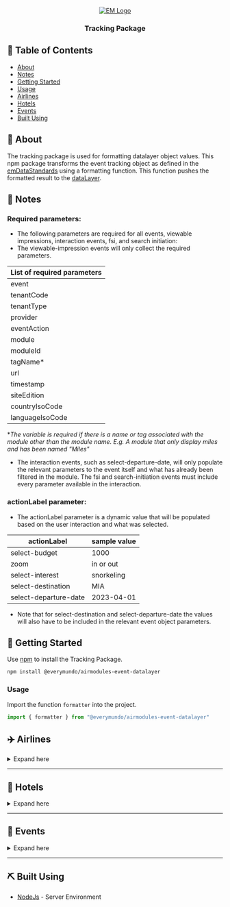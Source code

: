 

<p align="center">
  <a href="" rel="noopener">
 <img src="https://www.everymundo.com/wp-content/uploads/2021/11/EveryMundo-2022-black-2.jpg" alt="EM Logo"></a>
</p>

<h3 align="center">Tracking Package</h3>

<div align="center">


</div>


## 📝 Table of Contents

- [About](#about)
- [Notes](#notes)
- [Getting Started](#getting_started)
- [Usage](#usage)
- [Airlines](#airlines)
- [Hotels](#hotels)
- [Events](#events)
- [Built Using](#built_using)

## 🧐 About <a name = "about"></a>

The tracking package is used for formatting datalayer object values. This npm package transforms the event tracking object  as defined in the [emDataStandards](https://github.com/EveryMundo/emDataStandards/blob/master/dataLayer/airmodules.datalayer.js) using a formatting function. This function pushes the formatted result to the [dataLayer](https://support.google.com/tagmanager/answer/6164391?hl=en). 

## 📓  Notes <a name = "notes"></a>
### Required parameters:
* The following parameters are required for all events, viewable impressions, interaction events, fsi, and search initiation:
* The viewable-impression events will only collect the required parameters.

| List of required parameters |
| -------------- |
| event |
| tenantCode      	|
| tenantType      	|
| provider        	|
| eventAction     	|
| module          	|
| moduleId        	|
| tagName*         	|
| url             	|
| timestamp       	|
| siteEdition     	|
| countryIsoCode  	|
| languageIsoCode 	|

*_The variable is required if there is a name or tag associated with the module other than the module name. E.g. A module that only display miles and has been named "Miles"_

* The interaction events, such as select-departure-date, will only populate the relevant parameters to the event itself and what has already been filtered in the module. The fsi and search-initiation events must include every parameter available in the interaction.

### actionLabel parameter:
* The actionLabel parameter is a dynamic value that will be populated based on the user interaction and what was selected.

| actionLabel        	| sample value       	|
|-----------------------	|------------	|
|select-budget | 1000
| zoom                  	| in or out  	|
| select-interest       	| snorkeling 	|
| select-destination    	| MIA        	|
| select-departure-date 	| 2023-04-01 	|

* Note that for select-destination and select-departure-date the values will also have to be included in the relevant event object parameters.

## 🏁 Getting Started <a name = "getting_started"></a>

Use [npm](https://www.npmjs.com/) to install the Tracking Package.

```bash
npm install @everymundo/airmodules-event-datalayer
```

### Usage
Import the function `formatter` into the project.
```js
import { formatter } from "@everymundo/airmodules-event-datalayer"
```

##  ✈️ Airlines <a name = "airlines"></a>

<details>
<summary>Expand here</summary>

-   The  [_event object_](#eventObjectAirline)  should be sent with all parameters listed in the object. The object should contain as many values as possible.
-   null values will be replaced with empty ' ' strings. It is ideal to pass values in the format below. Other acceptable input values can be seen in the  [table](#airlineValuesTable).
-   The  _event_  and  _eventAction_  parameter of the  [_event object_](#eventObjectAirline)  should have values that belong to the list of Event Actions. Please ensure that the passed value belongs to the [list of event actions](#eventActionsAirlines)
-  The package uses a function called `formatAirlines` to indicate that the event object should use airline specific fields.

#### <a name="eventObjectAirline"></a>Empty Event Object for Airlines
```js
const eventObject = {
  event: '',
  module: '',
  eventAction: '',
  actionLabel: '',
  airlineIataCode: '',
  provider: '',
  journeyType: '',
  originAirportIataCode: '',
  destinationAirportIataCode: '',
  route: '',
  currencyCode: '',
  totalPrice: 0,
  totalPriceUSD: '',
  fareClass: '',
  departureDate: '',
  returnDate: '',
  daysUntilFlight: 0,
  tripLength: 0,
  isFlexibleDates: '',
  discountCode: '',
  deeplinkSiteEdition: '',
  miles: '',
  timestamp: '',
  url: '',
  passenger: [
    {
      count: 1,
      adultCount: 1,
      youngAdultCount: '',
      childCount: '',
      infantInLapCount: '',
      infantInSeatCount: ''
    }
  ],
  page: [
    {
      siteEdition: '',
      countryIsoCode: '',
      languageIsoCode: ''
    }
  ],
  lodging: [
    {
      cityCode: '',
      name: '',
      startDate: '',
      endDate: '',
      roomCount: 0,
      tripLength: 0,
      starRating: 0 
    }
  ],
  moduleId: '',
  tagName: ''
}
```

#### Event Object with sample values:
<details>
<summary>Expand here</summary>

```js
const eventObject = {
  event: 'viewable-impression',
  module: 'em-booking-popup',
  eventAction: 'viewable-impression',
  actionLabel: '',
  airlineIataCode: 'UL',
  provider: 'SriLankanAirlines',
  journeyType: 'ONE_WAY',
  originAirportIataCode: 'CMB',
  destinationAirportIataCode: 'SIN',
  route: 'CMB>SIN',
  currencyCode: 'LKR',
  totalPrice: 5.21,
  totalPriceUSD: '',
  fareClass: 'ECONOMY',
  departureDate: '2021-03-13',
  returnDate: '2021-06-14',
  daysUntilFlight: 25,
  tripLength: 93,
  isFlexibleDates: '',
  discountCode: '',
  deeplinkSiteEdition: '',
  miles: '',
  timestamp: '2021-02-16T00:00:00.000Z',
  url: 'https: //www.srilankan.com/en-lk/',
  passenger: [
    {
      count: 1,
      adultCount: 1,
      youngAdultCount: '',
      childCount: '',
      infantInLapCount: '',
      infantInSeatCount: ''
    }
  ],
  page: [
    {
      siteEdition: 'en-LK',
      countryIsoCode: 'LK',
      languageIsoCode: 'en'
    }
  ],
  lodging: [
    {
      cityCode: 'SIN',
      name: 'Intercontinental',
      startDate: '2021-03-13',
      endDate: '2021-03-20',
      roomCount: 2,
      tripLength: 7,
      starRating: 5
    }
  ],
  moduleId: '',
  tagName: ''
}

```
</details>

### Function Call
Use the following function(s) based on the tenant type (<i>vertical</i>) and pass in the event object as the parameter.
```js
{
  formatter.formatAirlines(eventObject);
}
```

-   This function checks whether the incoming object includes the required module and eventAction fields. If the object does not contain these fields, formatAirlines will add and initialize these with an empty string.
    
-   In the case that countryIsoCode, LanguageIsoCode, siteEdition or name are missing from their parent field, an empty value will be assigned to the respective key
    
-   Pushes to the [dataLayer](https://support.google.com/tagmanager/answer/6164391?hl=en)

### Tables

<h4 align="center"> Description of event object fields </h4>

|          emDataStandards field          	|            Example            	|                                            Definition                                           	|                                            Definition                                            	|
|:---------------------------------------:	|:-----------------------------:	|:-----------------------------------------------------------------------------------------------:	|:------------------------------------------------------------------------------------------------:	|
| event                                   	| T-123456                      	| Name of the event performed                                                                     	| Tenant Code                                                                                      	|
| module                                  	| em-booking-mask               	| Name of the module                                                                              	| Tenant Type (Hotel, Airline, Event)                                                              	|
| eventAction                             	| open-booking-popup            	| Name of the event action used in Google Analytics Reports                                       	| Tenant Name                                                                                      	|
| actionLabel                             	| book-now                      	| Reporting dimension for additional information for events                                       	| Name of the event                                                                                	|
| airlineIataCode                         	| AA                            	| IATA identifier for the airline                                                                 	| Name of the interacted module                                                                    	|
| provider                                	| American Airlines             	| Name of the airline                                                                             	| Name of the event action used in Google Analytics Reports                                        	|
| journeyType                             	| ONE_WAY                       	| Trip type (ROUND_TRIP, ONE_WAY, MULTI_CITY)                                                     	| Name of the event action                                                                         	|
| originAirportIataCode                   	| SFO                           	| IATA identifier for the departure/origin airport                                                	| Name of the event                                                                                	|
| destinationAirportIataCode              	| JFK                           	| IATA identifier for the arrival/destination airport                                             	| Location for the selected event                                                                  	|
| route                                   	| SFO>JFK                       	| Route of the trip from origin to destination                                                    	| Time of the event session                                                                        	|
| currencyCode                            	| USD                           	| The currency (in 3-letter ISO 4217 format) of the price.                                        	| Name of the selected experience category                                                         	|
| totalPrice                              	| 399.37                        	| The total price for the  flight ticket, including applicable taxes, shipping, etc               	| Name of the filtered event                                                                       	|
| totalPriceUsd                           	| 530.62                        	| The total price for the flight ticket in USD, including applicable taxes, shipping, etc.        	| Name of the filtered event location                                                              	|
| fareClass                               	| ECONOMY                       	| Fare class type (ECONOMY, BUSINESS, PREMIUM_ECONOMY, FIRST)                                     	| Name of the filtered session                                                                     	|
| departureDate                           	| 2022-04-01                    	| Date of departure                                                                               	| Name of the filtered experience category                                                         	|
| returnDate                              	| 2022-04-07                    	| Date of return                                                                                  	| Types of event experiences selected                                                              	|
| daysUntilFlight                         	| 25                            	| Amount of days from the current date to the departureDate                                       	| Fare class type (ECONOMY, BUSINESS, PREMIUM_ECONOMY, FIRST)                                      	|
| tripLength                              	| 5                             	| Length of stay / trip                                                                           	| The currency (in 3-letter ISO 4217 format) of the price.                                         	|
| isFlexibleDates                         	| true                          	| True/false value is flexible dates are selected for flights                                     	| The total price for the reservation or ticket, including applicable taxes, shipping, etc         	|
| discountCode*                           	| AFFBFAN                       	| Discount promotion code                                                                         	| The total price for the reservation or ticket in USD, including applicable taxes, shipping, etc. 	|
| deeplinkSiteEdition                     	| en-HK                         	| Site edition combination of ISO codes for language and country provided in the URL.             	| Date of check in                                                                                 	|
| miles                                   	| 25790                         	| Flight distaince in miles                                                                       	| Date of check out                                                                                	|
| timestamp                               	| 2021-02-16T17:41:43.200Z      	| timestamp of the event sent                                                                     	| timestamp of the event sent                                                                      	|
| url                                     	| https://aa.com/en-us/flights  	| Full url in lowercase (without query parameters to avoid collecting personal data by mistake)   	| Full url in lowercase (without query parameters to avoid collecting personal data by mistake)    	|
| adultCount, youngAdultCount, childCount 	| 1                             	| Amount of adult/young adult/child passengers                                                    	| Amount of adult/young adult/child passengers                                                     	|
| infantInLapCount                        	| 1                             	| Amount of infant passengers in lap                                                              	| Amount of guests for a specific category                                                         	|
| infantInSeatCount                       	| 1                             	| Amount of infant passengers in seat                                                             	| Site edition combination of ISO codes for language and country. The country reflects the market  	|
| count                                   	| 3                             	| Amount of passengers for a specific category                                                    	| The country code (in 2 letter codes from ISO 3166-1)                                             	|
| siteEdition                             	| en-HK                         	| Site edition combination of ISO codes for language and country. The country reflects the market 	| The language ISO 629-1 code                                                                      	|
| countryIsoCode                          	| HK                            	| The country code (in 2 letter codes from ISO 3166-1)                                            	| Name given to Standard Fare Modules (SFM) / Front Components (FC)                                                                           	|
| languageIsoCode                         	| en                            	| The language ISO 629-1 code                                                                     	| Discount promotion code                                                                          	|
| cityCode                                	| SIN                           	| The city code for the selected property (in 2 letter codes from ISO 3166-1)                     	| Discount promotion code                                                                          	|
| name                                    	| Intercontinental              	| Name of the selected property.                                                                  	|                                                                                                  	|
| startDate                               	| 2021-03-13                    	| Date of check-in                                                                                	|                                                                                                  	|
| endDate                                 	| 2021-03-20                    	| Date of check-out                                                                               	|                                                                                                  	|
| roomCount                               	| 2                             	| Amount of rooms selected                                                                        	|                                                                                                  	|
| tripLength                              	| 7                             	| Length of stay/trip                                                                             	|                                                                                                  	|
| starRating                              	| 5                             	| An official rating for the property                                                             	|                                                                                                  	|
| moduleId                                	| XADPLIK7890                   	| Unique ID used for the module                                                                   	|                                                                                                  	|
| tagName                                 	|                               	| Name given to Standard Fare Modules (SFM) / Front Components (FC)                                                                            	|                                                                                                  	|
---

<a name="eventActionsAirlines"></a><h4 align="center"> List of Event Actions </h4>

| Event Action             	|
|--------------------------	|
| viewable-impression      	|
| fsi                      	|
| open-booking-popup       	|
| select-origin            	|
| select-destination       	|
| select-departure-date    	|
| select-return-date       	|
| select-journey-type      	|
| select-miles             	|
| expand-form              	|
| collapse-form            	|
| sort                     	|
| more-deals               	|
| select-tab               	|
| filter-airlines          	|
| select-budget            	|
| select-fare-class        	|
| collapse-histogram       	|
| select-month             	|
| expand-flight            	|
| reset-filter             	|
| toggle-farelist          	|
| expand-map               	|
| select-map-destination   	|
| selected-travel-interest 	|
| zoom                     	|
| select-interest          	|
| click-out                	|
| read-article             	|
| select-location          	|
| search                   	|
| select-status            	|
| select-stop              	|
| select-article           	|
| select-resident-status    |
| no-fares-available        |
---

<a name="airlineValuesTable"><h4 align="center"> Sample Values </h4>

|                                                    Field                                                   	|                                                       Accepted Values                                                       	|                            Formatted Result                           	|
|:----------------------------------------------------------------------------------------------------------:	|:---------------------------------------------------------------------------------------------------------------------------:	|:---------------------------------------------------------------------:	|
| journey                                                                                                    	| oneway, one-way, ow, one way, one_way                                                                                       	| ONE_WAY                                                               	|
|                                                                                                            	| roundtrip, round-trip, round_trip, rt, round trip                                                                           	| ROUND_TRIP                                                            	|
| fareClass                                                                                                  	| ec, economy, e                                                                                                              	| ECONOMY                                                               	|
|                                                                                                            	| business, bc, b, businessclass                                                                                              	| BUSINESS                                                              	|
|                                                                                                            	| first, fc, f, firstclass                                                                                                    	| FIRST                                                                 	|
| provider                                                                                                   	| String separated by spaces i.e 'sri lankan airlines'                                                                        	| SriLankanAirlines                                                     	|
| departureDate, returnDate, startDate, endDate                                                              	| Dates separated by spaces, slashes, or dashes i.e 2021/11/04, 2021 11 04, 2021-11-04 or '04 November 2021 5:13 EST'         	| 2021-11-04                                                            	|
| timestamp                                                                                                  	| Dates separated by spaces, slashes, or dashes i.e 2021/11/04, 2021 11 04, 2021-11-04 or '04 November 2021 5:13 EST'         	| 2021-11-04T10:13:00.000Z                                              	|
| url                                                                                                        	| URL string i.e 'https://www.srilankan.com/en-lk/'                                                                           	| https: //www.srilankan.com/en-lk/                                     	|
| fields with numeric values or null i.e totalPrice, totalPriceUSD, tripLength etc.                          	| integers, numeric strings, null i.e {"totalPrice": "25"}                                                                    	| {"totalPrice": 25} Note: Null values are converted to empty string '' 	|
| events, module                                                                                             	| String separated by spaces, dashes or camelCased. i.e 'em booking popup'                                                    	| 'em-booking-popup'                                                    	|
| eventAction                                                                                                	| String separated by spaces, dashes or camelCased. i.e 'viewable impression'. Formatted automatically from given event value 	| 'viewable-impression'                                                 	|
| lodging (for vacation packages)                                                                            	| String i.e 'intercontinental'                                                                                               	| 'Intercontinental'                                                    	|
| siteEdition                                                                                                	| String separated by spaces, dashes, slashes or camelCased. i.e 'en-lk'                                                      	| 'en-LK'                                                               	|
| countryIsoCode                                                                                             	| String i.e 'lk'                                                                                                             	| 'LK'                                                                  	|
| languageIsoCode                                                                                            	| String i.e 'en'                                                                                                             	| 'en'                                                                  	|
| fields that contain string values i.e currencyCode, originAirportIataCode, destinationAirportIataCode etc. 	| String i.e 'mia'                                                                                                            	| 'MIA'                                                                 	|

</details>

----

## 🏨 Hotels <a name = "hotels"></a>

<details>
<summary>Expand here</summary>

-   The [_event object_](#eventObjectHotel) should be sent with all parameters listed in the object. The object should contain as many values as possible.
-   null values will be replaced with empty ' ' strings. It is ideal to pass values in the format below. Other acceptable input values can be seen in the [table](#hotelValuesTable).
- The  _event_  and  _eventAction_  parameter of the  [_event object_](#eventObjectHotel)  should have values that belong to the list of Event Actions. Please ensure that the passed value belongs to the [list of event actions](#eventActionsHotels)
- The package uses a function called `formatHotels` to indicate that the event object should use hotel specific fields.

#### <a name="eventObjectHotel"></a>Empty Event Object for Hotels
```js
 const eventObject = {
  event: '',
  module: '',
  eventAction: '',
  actionLabel: '',
  tenantCode: '',
  tenantType: '',
  provider: '',
  regionName: '',
  countryCode: '',
  cityName: '',
  propertyCode: 0,
  propertyName: '',
  currencyCode: '',
  totalPrice: 0,
  totalPriceUSD: 0,
  startDate: '',
  endDate: '',
  daysUntilBooking: 0,
  tripLength: 0,
  roomAccesibility: true,
  timestamp: '',
  url: '',
  guest: [
    {
      count: 0,
      adult: 0
    }
  ],
  room: [ 
    { 
      count: 0, 
      type: '' 
    } 
  ],
  page: [
    {
      siteEdition: '',
      countryIsoCode: '',
      languageIsoCode: ''
    }
  ]
}

```

#### Event Object with sample values
<details>
<summary>Expand Here</summary>

```js
const eventObject = {
  event: 'viewable-impression',
  module: 'em-booking-popup-abstract',
  eventAction: 'viewable-impression',
  actionLabel: '',
  tenantCode: 'UL',
  tenantType: '',
  provider: 'Hyat',
  regionName: 'North America',
  countryCode: 'US',
  cityName: 'Miami',
  propertyCode: 105565,
  propertyName: 'N/a',
  currencyCode: 'USD',
  totalPrice: 900.55,
  totalPriceUSD: 900.55,
  startDate: '2022-04-01',
  endDate: '2022-04-07',
  daysUntilBooking: 25,
  tripLength: 4,
  roomAccesibility: true,
  timestamp: '2021-02-16T17:41:43.200Z',
  url: 'https:  //www.hyatt.com/en/miami',
  guest: [
    {
      count: 1,
      adult: 1
    }
  ],
  room: [ 
    { 
      count: 1, 
      type: '' 
    } 
  ],
  page: [
    {
      siteEdition: 'en-LK',
      countryIsoCode: 'LK',
      languageIsoCode: 'en'
    }
  ]
}

```
</details>

---

### Function Call
Use the following function(s) based on the tenant type (<i>vertical</i>) and pass in the event object as the parameter.
```
{
  formatter.formatHotels(eventObject);
}
```

-   Checks whether the incoming object includes "module" and "eventAction". If the object does not contain these fields, formatHotels will add and initialize these with an empty string.
    
-   In the case that countryIsoCode, LanguageIsoCode, siteEdition or name are missing from their parent field, an empty value will be assigned to the respective key
    
-   Null values will be converted to empty string
    
-   Pushes to the [dataLayer](https://support.google.com/tagmanager/answer/6164391?hl=en)
- --

### Tables
<h4 align="center"> Page Template Codes </h4>
 
| Page Template Code 	| Definition  	|
|--------------------	|-------------	|
| HP                 	| Homepage    	|
| CP                 	| Custom Page 	|
| CO                 	| Country     	|
| CI                 	| City        	|
| PR                 	| Property    	|


<h4 align="center"> Description of event object fields </h4>

|  emDataStandards field 	|              Example             	|                                               Definition                                               	|
|:----------------------:	|:--------------------------------:	|:------------------------------------------------------------------------------------------------------:	|
| emcid                  	| T-123456                         	| Unique identifier                                                                                      	|
| tenantCode             	| HDI                              	| Tenant Code                                                                                            	|
| tenantType             	| hotel                            	| Tenant Type (Hotel, Airline, Event)                                                                    	|
| provider               	| HolidayInn                       	| Tenant Name                                                                                            	|
| module                 	| open-booking-popup-abstract      	| Name of the event                                                                                      	|
| actionLabel            	| open-booking-popup               	| Name of the event action                                                                               	|
| regionName             	| North America                    	| Name of the region for the selected property (North America, South America, East Asia...)              	|
| countryCode            	| US                               	| The country code for the selected property (in 2 letter codes from ISO 3166-1)                         	|
| cityName               	| Miami                            	| Name of the city for the selected property (Miami, Orlando, Tampa...)                                  	|
| propertyCode           	| HYATT9015479                     	| Code of the selected property (Hotel code, event code...)                                              	|
| propertyName           	| HolidayInn-Miami                 	| Name of the selected property. e.g Name of the Hotel (Holiday Inn - Miami, Hyatt Regency Hong Kong...) 	|
| currencyCode           	| USD                              	| The currency (in 3-letter ISO 4217 format) of the price.                                               	|
| totalPrice             	| 399.37                           	| The total price for the reservation or ticket, including applicable taxes, shipping, etc               	|
| totalPriceUsd          	| 530.62                           	| The total price for the reservation or ticket in USD, including applicable taxes, shipping, etc.       	|
| startDate              	| 2022-04-01                       	| Date of check in                                                                                       	|
| endDate                	| 2022-04-07                       	| Date of check out                                                                                      	|
| daysUntilBooking       	| 25                               	| Amount of days from the current date to the startDate (Check-in date)                                  	|
| tripLength             	| 5                                	| Length of stay / trip                                                                                  	|
| roomAccesibility       	| false                            	| Room accessibility requirement                                                                         	|
| timestamp              	| 2021-02-16T17:41:43.200Z         	| timestamp of the event sent                                                                            	|
| url                    	| https://www.holidayinn.com/miami 	| Full url in lowercase (without query parameters to avoid collecting personal data by mistake)          	|
| adult                  	| 1                                	| Amount of adult guests                                                                                 	|
| child                  	| 1                                	| Amount of child guests                                                                                 	|
| count (in guest array) 	| 3                                	| Amount of guests for a specific category                                                               	|
| count (in room array)  	|                                  	| Amount of rooms selected                                                                               	|
| type                   	| Suite                            	| Room type                                                                                              	|
| pageTypeCode           	| CI                               	| Page Type Code: HP, CICO, FCI, TCI, CICI, COCI, COCO, FCO, TCO, EXT, CP, 404, SM, BS, FS, FA           	|
| siteEdition            	| en-HK                            	| Site edition combination of ISO codes for language and country. The country reflects the market        	|
| countryIsoCode         	| HK                               	| The country code (in 2 letter codes from ISO 3166-1)                                                   	|
| languageIsoCode        	| en                               	| The language ISO 629-1 code                                                                            	|
| tagName               	|                                  	| Name given to Standard Fare Modules (SFM) / Front Components (FC)                                                                                	|
| discountCode          	| AFFBFAN                          	| Discount promotion code                                                                                	|


---

<a name="eventActionsHotels"></a><h4 align="center"> List of Event Actions </h4>

| Event Action             	|
|--------------------------	|
| viewable-impression      	|
| search-initiation        	|
| open-booking-popup       	|
| more-deals               	|
| select-origin            	|
| select-trip-length       	|
| sort                     	|
| select-rating            	|
| select-destination       	|
| select-budget            	|
| reset-filter             	|
| select-night             	|
| search-initiation        	|
| select-property          	|
| select-start-date        	|
| select-end-date          	|
| select-room-guest        	|
| select-accesibility      	|
| select-redemption        	|
| select-stay-length       	|
| select-offer             	|
| no-fares-available        |

---
<a name="hotelValuesTable"></a><h4 align="center"> Sample Values </h4>

|                                       Field                                       	|                                                       Accepted Values                                                       	|                                         Formatted Result                                         	|
|:---------------------------------------------------------------------------------:	|:---------------------------------------------------------------------------------------------------------------------------:	|:------------------------------------------------------------------------------------------------:	|
| regionName                                                                        	| northAmerica, north america, NORTH AMERICA, NorthAmerica                                                                    	| North America                                                                                    	|
| cityName                                                                          	| Lower case or upper case strings i.e ‘miami’                                                                                	| Miami                                                                                            	|
| provider                                                                          	| String separated by spaces i.e 'Hyatt Aspac'                                                                                	| HyattAspac                                                                                       	|
| departureDate, returnDate, startDate, endDate                                     	| Dates separated by spaces, slashes, or dashes i.e 2021/11/04, 2021 11 04, 2021-11-04 or '04 November 2021 5:13 EST'         	| 2022-08-04                                                                                       	|
| timestamp                                                                         	| Dates separated by spaces, slashes, or dashes i.e 2021/11/04, 2021 11 04, 2021-11-04 or '04 November 2021 5:13 EST'         	| 2022-08-04T10:13:00.000Z                                                                         	|
| url                                                                               	| URL string i.e 'https://www.hyatt.com/en/miami'                                                                             	| https:  //www.hyatt.com/en/miami                                                                 	|
| fields with numeric values or null i.e totalPrice, totalPriceUSD, tripLength etc. 	| integers, numeric strings, null i.e {"totalPrice": "25"}                                                                    	| {"totalPrice": 25} Note: Null values are converted to empty string ''                            	|
| events, module                                                                    	| String separated by spaces, dashes or camelCased. i.e 'em booking popup'                                                    	| 'em-booking-popup'                                                                               	|
| eventAction                                                                       	| String separated by spaces, dashes or camelCased. i.e 'viewable impression'. Formatted automatically from given event value 	| 'viewable-impression'                                                                            	|
| siteEdition                                                                       	| String separated by spaces, dashes, slashes or camelCased. i.e 'en-lk'                                                      	| 'en-LK'                                                                                          	|
| countryIsoCode                                                                    	| String i.e 'lk'                                                                                                             	| 'LK'                                                                                             	|
| languageIsoCode                                                                   	| String i.e 'en'                                                                                                             	| 'en'                                                                                             	|
| fields that contain string values i.e currencyCode, countryCode, tenantCode etc.  	| String i.e 'mia'                                                                                                            	| 'MIA'                                                                                            	|
| totalPriceUsd                                                                     	| 530.62                                                                                                                      	| The total price for the reservation or ticket in USD, including applicable taxes, shipping, etc. 	|
| startDate                                                                         	| 2022-04-01                                                                                                                  	| Date of check in                                                                                 	|
| endDate                                                                           	| 2022-04-07                                                                                                                  	| Date of check out                                                                                	|
| daysUntilBooking                                                                  	| 25                                                                                                                          	| Amount of days from the current date to the startDate (Check-in date)                            	|
| tripLength                                                                        	| 5                                                                                                                           	| Length of stay / trip                                                                            	|
| roomAccesibility                                                                  	| false                                                                                                                       	| Room accessibility requirement                                                                   	|
| timestamp                                                                         	| 2021-02-16T17:41:43.200Z                                                                                                    	| timestamp of the event sent                                                                      	|
| url                                                                               	| https://www.holidayinn.com/miami                                                                                            	| Full url in lowercase (without query parameters to avoid collecting personal data by mistake)    	|
| adult                                                                             	| 1                                                                                                                           	| Amount of adult guests                                                                           	|
| child                                                                             	| 1                                                                                                                           	| Amount of child guests                                                                           	|
| count (in guest array)                                                            	| 3                                                                                                                           	| Amount of guests for a specific category                                                         	|
| count (in room array)                                                             	|                                                                                                                             	| Amount of rooms selected                                                                         	|
| type                                                                              	| Suite                                                                                                                       	| Room type                                                                                        	|
| pageTypeCode                                                                      	| CI                                                                                                                          	| Page Type Code: HP, CICO, FCI, TCI, CICI, COCI, COCO, FCO, TCO, EXT, CP, 404, SM, BS, FS, FA     	|
| siteEdition                                                                       	| en-HK                                                                                                                       	| Site edition combination of ISO codes for language and country. The country reflects the market  	|
| countryIsoCode                                                                    	| HK                                                                                                                          	| The country code (in 2 letter codes from ISO 3166-1)                                             	|
| languageIsoCode                                                                   	| en                                                                                                                          	| The language ISO 629-1 code                                                                      	|
| tagName*                                                                          	|                                                                                                                             	| Name given to Standard Fare Modules (SFM) / Front Components (FC)                                                                           	|
| discountCode                                                                     	| AFFBFAN                                                                                                                     	| Discount promotion code                                                                          	|

*_The variable is required if there is a name or tag associated with the module other than the module name. E.g. A module that only display miles and has been named "Miles"_
</details>

---


## 🎡 Events <a name = "events"></a>
<details>
<summary>Expand here</summary>

-   The [_event object_](#eventObjectEvents) should be sent with all parameters listed in the object. The object should contain as many values as possible.
-   null values will be replaced with empty ' ' strings. It is ideal to pass values in the format below. Other acceptable input values can be seen in the [table](#eventValuesTable).
- The  _event_  and  _eventAction_  parameter of the  [_event object_](#eventObjectEvents)  should have values that belong to the list of Event Actions. Please ensure that the passed value belongs to the [list of event actions](#eventActionsEvents)
- The package uses a function called `formatEvents` to indicate that the event object should use hotel specific fields.

 #### <a name="eventObjectEvents"></a> Empty Event Object for Events (Tenant Type)
```js

  const eventObject = {
    'event': '',
    'module': '',
    'eventAction': '',
    'actionLabel': null,
    'tenantCode': '',
    'provider': '',
    'eventName': '',
    'eventLocation': '',
    'eventSession': '',
    'eventExperienceCategory': '',
    'eventExperience': '',
    'eventNameFilter': '',
    'eventLocationFilter': '',
    'eventSessionFilter': '',
    'eventExperienceCategoryFilter': '',
    'eventExperienceFilter': '',
    'currencyCode': '',
    'totalPrice': null,
    'totalPriceUSD': null,
    'fareClass': '',
    'startDate': '',
    'endDate': '',
    'timestamp': '',
    'url': '',
    'passenger': [{
        'count': 1,
        'adultCount': 1,
        'youngAdultCount': null,
        'childCount': null
    }],
    'page': [{
        'siteEdition': '',
        'countryIsoCode': '',
        'languageIsoCode': ''
    }]
}

```

#### Event Object with sample values:
<details>
<summary>Expand here</summary>

```js

  const eventObject = {
    'event': 'search-initiation',
    'module': 'em-booking-popup-abstract',
    'eventAction': 'search-initiation',
    'actionLabel': null,
    'tenantCode': 'ETA',
    'provider': 'Tennis Australia',
    'eventName': 'Semifinal',
    'eventLocation': 'Laver Arena',
    'eventSession': 'Night',
    'eventExperienceCategory': 'Ticket Only',
    'eventExperience': 'The Lounge',
    'eventNameFilter': 'Semifinal',
    'eventLocationFilter': 'Laver Arena',
    'eventSessionFilter': 'Night',
    'eventExperienceCategoryFilter': 'Ticket Only',
    'eventExperienceFilter': 'MULTIPLE',
    'currencyCode': 'LKR',
    'totalPrice': null,
    'totalPriceUSD': null,
    'startDate': '2021-03-13',
    'endDate': '2021-03-14',
    'timestamp': '2021-02-16T17:41:43.200Z',
    'url': 'https: //www.srilankan.com/en-lk/',
    'passenger': [{
        'count': 1,
        'adultCount': 1,
        'youngAdultCount': null,
        'childCount': null
    }],
    'page': [{
        'siteEdition': 'en-LK',
        'countryIsoCode': 'LK',
        'languageIsoCode': 'en'
    }]
}
```
</details>

---
### Function Call
Use the following function(s) based on the tenant type (<i>vertical</i>) and pass in the event object as the parameter.
``` 
{
  formatter.formatEvents(eventObject);
}
```

-   Checks whether the incoming object includes "module" and "eventAction". If the object does not contain these fields, formatEvents will add and initialize these with an empty string.
    
-   In the case that countryIsoCode, LanguageIsoCode, siteEdition or name are missing from their parent field, an empty value will be assigned to the respective key
    
-   Null values will be converted to empty string
    
-   If eventExperience contains multiple values (e.g The Lounge, Player Pod), the values will be formatted to `MULTIPLE`.
    
-   Pushes to the [dataLayer](https://support.google.com/tagmanager/answer/6164391?hl=en)
----

### Tables
<h4 align="center"> Description of event object fields </h4>

| emDataStandards field                   	| Example                           	| Definition                                                                                            	|
|-----------------------------------------	|-----------------------------------	|-------------------------------------------------------------------------------------------------------	|
| tenantCode                              	| HDI                               	| Tenant Code                                                                                           	|
| tenantType                              	| hotel                             	| Tenant Type (Hotel, Airline, Event)                                                                   	|
| provider                                	| Tennis Australia                  	| Tenant Name                                                                                           	|
| event                                   	| search-initiation                 	| Name of the event                                                                                     	|
| module                                  	| open-booking-popup-abstract       	| Name of the interacted module                                                                         	|
| eventAction                             	| search-initiation                 	| Name of the event action used in Google Analytics Reports. It is the same value as the “event” field. 	|
| actionLabel                             	| Book Now                          	| Name of the event action                                                                              	|
| eventName                               	| Semifinal                         	| Name of the Event                                                                                     	|
| eventLocation                           	| Laver Arena                       	| Location for the selected Event                                                                       	|
| eventSession                            	| Night                             	| Time of the Event session                                                                             	|
| eventExperienceCategory                 	| Ticket Only                       	| Name of the selected experience category                                                              	|
| eventNameFilter                         	| Semifinal                         	| Name of the filtered Event                                                                            	|
| eventLocationFilter                     	| Laver Arena                       	| Name of the filtered Event location                                                                   	|
| eventSessionFilter                      	| Night                             	| Name of the filtered session                                                                          	|
| eventExperienceCategoryFilter           	| Ticket Only                       	| Name of the filtered experience category                                                              	|
| eventExperienceFilter                   	| MULTIPLE                          	| Types of Event experiences selected                                                                   	|
| currencyCode                            	| USD                               	| The currency (in 3-letter ISO 4217 format) of the price.                                              	|
| totalPrice                              	| 399.37                            	| The total price for the reservation or ticket, including applicable taxes, shipping, etc              	|
| totalPriceUsd                           	| 530.62                            	| The total price for the reservation or ticket in USD, including applicable taxes, shipping, etc.      	|
| startDate                               	| 2022-04-01                        	| Date of check in                                                                                      	|
| endDate                                 	| 2022-04-07                        	| Date of check out                                                                                     	|
| timestamp                               	| 2021-02-16T17:41:43.200Z          	| timestamp of the event sent                                                                           	|
| url                                     	| https: //www.srilankan.com/en-lk/ 	| Full url in lowercase (without query parameters to avoid collecting personal data by mistake)         	|
| adultCount, youngAdultCount, childCount 	| 1                                 	| Amount of adult/young adult/child passengers                                                          	|
| count                                   	| 3                                 	| Amount of guests for a specific category                                                              	|
| siteEdition                             	| en-HK                             	| Site edition combination of ISO codes for language and country. The country reflects the market       	|
| countryIsoCode                          	| HK                                	| The country code (in 2 letter codes from ISO 3166-1)                                                  	|
| languageIsoCode                         	| en                                	| The language ISO 629-1 code                                                                           	|
| tagName*                                	|                                   	| Name given by Standard Fare Modules or Front Components.                                              	|
| discountCode                           	| AFFBFAN                           	| Discount promotion code                                                                               	|

*_The variable is required if there is a name or tag associated with the module other than the module name. E.g. A module that only display miles and has been named "Miles"_

---

<a name="eventActionsEvents"></a><h4 align="center"> List of Event Actions </h4>

| Event Action        	|
|---------------------	|
| viewable-impression 	|
| search-initiation   	|
| open-booking-popup  	|
| select-date         	|
| select-session      	|
| select-category     	|
| select-experience   	|
| select-location     	|
| select-budget       	|
| sort                	|
| reset-filter        	|
| no-fares-available        |

---

<a name="eventValuesTable"></a><h4 align="center"> Sample Values </h4>
- for Events, formatEvents will format additional values in eventExperience (e.g The Lounge, Player Pod) to  `MULTIPLE`.

| Field                                                                                                                                                                     	| Accepted Values                                                                                                             	| Formatted Result                                                                                 	|
|---------------------------------------------------------------------------------------------------------------------------------------------------------------------------	|-----------------------------------------------------------------------------------------------------------------------------	|--------------------------------------------------------------------------------------------------	|
| eventLocation, eventLocationFilter, eventExperience, eventExperienceCategory, eventExperienceCategoryFilter, eventName, eventNameFilter, eventSession, eventSessionFilter 	| lowercase values, uppercase values, spaced values.  i.e ‘laver arena’, ‘LAVER ARENA’, ‘laver Arena', 'LAVER arena’          	| Laver Arena                                                                                      	|
| eventExperienceFilter                                                                                                                                                     	| case-insensitive strings, or values separated by commas.  i.e ‘multiple’, ‘The Lounge, player pod’                          	| MULTIPLE                                                                                         	|
| provider                                                                                                                                                                  	| String separated by spaces i.e 'Tennis Australia'                                                                           	| Tennis Australia                                                                                 	|
| departureDate, returnDate, startDate, endDate                                                                                                                             	| Dates separated by spaces, slashes, or dashes i.e 2021/11/04, 2021 11 04, 2021-11-04 or '04 November 2021 5:13 EST'         	| 2022-08-04                                                                                       	|
| timestamp                                                                                                                                                                 	| Dates separated by spaces, slashes, or dashes i.e 2021/11/04, 2021 11 04, 2021-11-04 or '04 November 2021 5:13 EST'         	| 2022-08-04T10:13:00.000Z                                                                         	|
| url                                                                                                                                                                       	| URL string i.e 'https://www.hyatt.com/en/miami'                                                                             	| https:  //www.hyatt.com/en/miami                                                                 	|
| fields with numeric values or null i.e totalPrice, totalPriceUSD, tripLength etc.                                                                                         	| integers, numeric strings, null i.e {"totalPrice": "25"}                                                                    	| {"totalPrice": 25} Note: Null values are converted to empty string ''                            	|
| events, module                                                                                                                                                            	| String separated by spaces, dashes or camelCased. i.e 'em booking popup'                                                    	| 'em-booking-popup'                                                                               	|
| eventAction                                                                                                                                                               	| String separated by spaces, dashes or camelCased. i.e 'viewable impression'. Formatted automatically from given event value 	| 'viewable-impression'                                                                            	|
| siteEdition                                                                                                                                                               	| String separated by spaces, dashes, slashes or camelCased. i.e 'en-lk'                                                      	| 'en-LK'                                                                                          	|
| countryIsoCode                                                                                                                                                            	| String i.e 'lk'                                                                                                             	| 'LK'                                                                                             	|
| languageIsoCode                                                                                                                                                           	| String i.e 'en'                                                                                                             	| 'en'                                                                                             	|
| fields that contain string values i.e currencyCode, countryCode, tenantCode etc.                                                                                          	| String i.e 'mia'                                                                                                            	| 'MIA'                                                                                            	|
| eventSessionFilter                                                                                                                                                        	| Night                                                                                                                       	| Name of the filtered session                                                                     	|
| eventExperienceCategoryFilter                                                                                                                                             	| Ticket Only                                                                                                                 	| Name of the filtered experience category                                                         	|
| eventExperienceFilter                                                                                                                                                     	| MULTIPLE                                                                                                                    	| Types of Event experiences selected                                                              	|
| currencyCode                                                                                                                                                              	| USD                                                                                                                         	| The currency (in 3-letter ISO 4217 format) of the price.                                         	|
| totalPrice                                                                                                                                                                	| 399.37                                                                                                                      	| The total price for the reservation or ticket, including applicable taxes, shipping, etc         	|
| totalPriceUsd                                                                                                                                                             	| 530.62                                                                                                                      	| The total price for the reservation or ticket in USD, including applicable taxes, shipping, etc. 	|
| startDate                                                                                                                                                                 	| 2022-04-01                                                                                                                  	| Date of check in                                                                                 	|
| endDate                                                                                                                                                                   	| 2022-04-07                                                                                                                  	| Date of check out                                                                                	|
| timestamp                                                                                                                                                                 	| 2021-02-16T17:41:43.200Z                                                                                                    	| timestamp of the event sent                                                                      	|
| url                                                                                                                                                                       	| https: //www.srilankan.com/en-lk/                                                                                           	| Full url in lowercase (without query parameters to avoid collecting personal data by mistake)    	|
| adultCount, youngAdultCount, childCount                                                                                                                                   	| 1                                                                                                                           	| Amount of adult/young adult/child passengers                                                     	|
| count                                                                                                                                                                     	| 3                                                                                                                           	| Amount of guests for a specific category                                                         	|
| siteEdition                                                                                                                                                               	| en-HK                                                                                                                       	| Site edition combination of ISO codes for language and country. The country reflects the market  	|
| countryIsoCode                                                                                                                                                            	| HK                                                                                                                          	| The country code (in 2 letter codes from ISO 3166-1)                                             	|
| languageIsoCode                                                                                                                                                           	| en                                                                                                                          	| The language ISO 629-1 code                                                                      	|
| tagName*                                                                                                                                                                  	|                                                                                                                             	| Name given by Standard Fare Modules or Front Components.                                         	|
| discountCode                                                                                                                                                             	| AFFBFAN                                                                                                                     	| Discount promotion code                                                                          	|


*_The variable is required if there is a name or tag associated with the module other than the module name. E.g. A module that only display miles and has been named "Miles"_
</details>

---



## ⛏️ Built Using <a name = "built_using"></a>

- [NodeJs](https://nodejs.org/en/) - Server Environment
